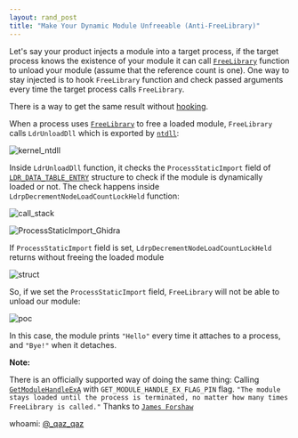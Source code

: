 ```yaml
---
layout: rand_post
title: "Make Your Dynamic Module Unfreeable (Anti-FreeLibrary)"
---
```


Let's say your product injects a module into a target process, if the target process knows the existence of your module it can call [`FreeLibrary`](https://docs.microsoft.com/en-us/windows/desktop/api/libloaderapi/nf-libloaderapi-freelibrary) function to unload your module (assume that the reference count is one).
One way to stay injected is to hook `FreeLibrary` function and check passed arguments every time the target process calls `FreeLibrary`.

There is a way to get the same result without [hooking](https://en.wikipedia.org/wiki/Hooking).

When a process uses [`FreeLibrary`](https://docs.microsoft.com/en-us/windows/desktop/api/libloaderapi/nf-libloaderapi-freelibrary) to free a loaded module, `FreeLibrary` calls `LdrUnloadDll` which is exported by [`ntdll`](https://www.geoffchappell.com/studies/windows/win32/ntdll/):

![kernel_ntdll](https://user-images.githubusercontent.com/16405698/55341154-a95fd100-5495-11e9-90d9-20b52155774a.PNG)

Inside `LdrUnloadDll` function, it checks the `ProcessStaticImport` field of [`LDR_DATA_TABLE_ENTRY`](https://web.archive.org/web/20190401160724/https://github.com/processhacker/phnt/blob/23b8a7fd449f6e99a7f8b2281d358326b9008ba7/ntldr.h) structure to check if the module is dynamically loaded or not.
The check happens inside `LdrpDecrementNodeLoadCountLockHeld` function:

![call_stack](https://user-images.githubusercontent.com/16405698/55341155-a95fd100-5495-11e9-9c8f-5c105c28bd5b.png)

![ProcessStaticImport_Ghidra](https://user-images.githubusercontent.com/16405698/55341159-a9f86780-5495-11e9-8c99-8eb77c0ae06c.PNG)

If `ProcessStaticImport` field is set, `LdrpDecrementNodeLoadCountLockHeld` returns without freeing the loaded module


![struct](https://user-images.githubusercontent.com/16405698/55341153-a8c73a80-5495-11e9-8c57-9d3c313f88aa.PNG)


So, if we set the `ProcessStaticImport` field, `FreeLibrary` will not be able to unload our module:

![poc](https://user-images.githubusercontent.com/16405698/55341156-a95fd100-5495-11e9-8df4-b8f73cb93223.PNG)

In this case, the module prints `"Hello"` every time it attaches to a process, and `"Bye!"` when it detaches.

**Note:**

There is an officially supported way of doing the same thing:
Calling [`GetModuleHandleExA`](https://docs.microsoft.com/en-us/windows/desktop/api/libloaderapi/nf-libloaderapi-getmodulehandleexa) with `GET_MODULE_HANDLE_EX_FLAG_PIN` flag.
`"The module stays loaded until the process is terminated, no matter how many times FreeLibrary is called."`
Thanks to [`James Forshaw`](https://twitter.com/tiraniddo/status/1112772814803795968)



whoami: [@_qaz_qaz](https://twitter.com/_qaz_qaz)